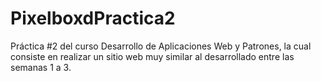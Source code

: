 # PixelboxdPractica2
  Práctica #2 del curso Desarrollo de Aplicaciones Web y Patrones, la cual consiste en realizar un sitio web muy similar al desarrollado entre las semanas 1 a 3.
